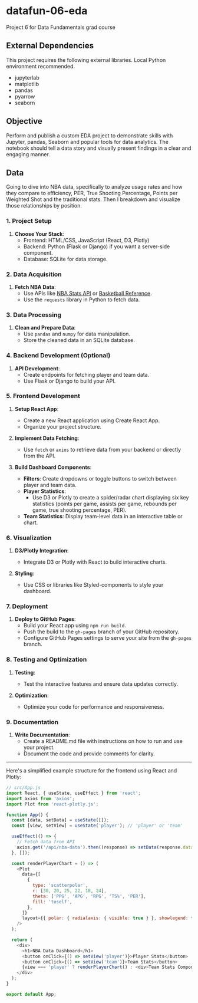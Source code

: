 # datafun-06-eda
Project 6 for Data Fundamentals grad course

## External Dependencies

This project requires the following external libraries. Local Python environment recommended. 

- jupyterlab
- matplotlib
- pandas
- pyarrow
- seaborn

## Objective

Perform and publish a custom EDA project to demonstrate skills with Jupyter, pandas, Seaborn and popular tools for data analytics. The notebook should tell a data story and visually present findings in a clear and engaging manner.


## Data 

Going to dive into NBA data, specifically to analyze usage rates and how they compare to efficiency, PER, True Shooting Percentage, Points per Weighted Shot and the traditional stats. Then I breakdown and visualize those relationships by position.

### 1. **Project Setup**
1. **Choose Your Stack**:
   - Frontend: HTML/CSS, JavaScript (React, D3, Plotly)
   - Backend: Python (Flask or Django) if you want a server-side component.
   - Database: SQLite for data storage.

### 2. **Data Acquisition**
1. **Fetch NBA Data**:
   - Use APIs like [NBA Stats API](https://rapidapi.com/api-sports/api/api-nba) or [Basketball Reference](https://www.basketball-reference.com/).
   - Use the `requests` library in Python to fetch data.

### 3. **Data Processing**
1. **Clean and Prepare Data**:
   - Use `pandas` and `numpy` for data manipulation.
   - Store the cleaned data in an SQLite database.

### 4. **Backend Development** (Optional)
1. **API Development**:
   - Create endpoints for fetching player and team data.
   - Use Flask or Django to build your API.

### 5. **Frontend Development**
1. **Setup React App**:
   - Create a new React application using Create React App.
   - Organize your project structure.

2. **Implement Data Fetching**:
   - Use `fetch` or `axios` to retrieve data from your backend or directly from the API.

3. **Build Dashboard Components**:
   - **Filters**: Create dropdowns or toggle buttons to switch between player and team data.
   - **Player Statistics**: 
     - Use D3 or Plotly to create a spider/radar chart displaying six key statistics (points per game, assists per game, rebounds per game, true shooting percentage, PER).
   - **Team Statistics**: Display team-level data in an interactive table or chart.

### 6. **Visualization**
1. **D3/Plotly Integration**:
   - Integrate D3 or Plotly with React to build interactive charts.

2. **Styling**:
   - Use CSS or libraries like Styled-components to style your dashboard.

### 7. **Deployment**
1. **Deploy to GitHub Pages**:
   - Build your React app using `npm run build`.
   - Push the build to the `gh-pages` branch of your GitHub repository.
   - Configure GitHub Pages settings to serve your site from the `gh-pages` branch.

### 8. **Testing and Optimization**
1. **Testing**:
   - Test the interactive features and ensure data updates correctly.

2. **Optimization**:
   - Optimize your code for performance and responsiveness.

### 9. **Documentation**
1. **Write Documentation**:
   - Create a README.md file with instructions on how to run and use your project.
   - Document the code and provide comments for clarity.

---

Here's a simplified example structure for the frontend using React and Plotly:

```javascript
// src/App.js
import React, { useState, useEffect } from 'react';
import axios from 'axios';
import Plot from 'react-plotly.js';

function App() {
  const [data, setData] = useState([]);
  const [view, setView] = useState('player'); // 'player' or 'team'

  useEffect(() => {
    // Fetch data from API
    axios.get('/api/nba-data').then((response) => setData(response.data));
  }, []);

  const renderPlayerChart = () => (
    <Plot
      data={[
        {
          type: 'scatterpolar',
          r: [30, 20, 25, 22, 18, 24],
          theta: ['PPG', 'APG', 'RPG', 'TS%', 'PER'],
          fill: 'toself',
        },
      ]}
      layout={{ polar: { radialaxis: { visible: true } }, showlegend: false }}
    />
  );

  return (
    <div>
      <h1>NBA Data Dashboard</h1>
      <button onClick={() => setView('player')}>Player Stats</button>
      <button onClick={() => setView('team')}>Team Stats</button>
      {view === 'player' ? renderPlayerChart() : <div>Team Stats Component</div>}
    </div>
  );
}

export default App;
```
